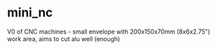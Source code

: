 # mini_nc
V0 of CNC machines - small envelope with 200x150x70mm (8x6x2.75") work area, aims to cut alu well (enough)
